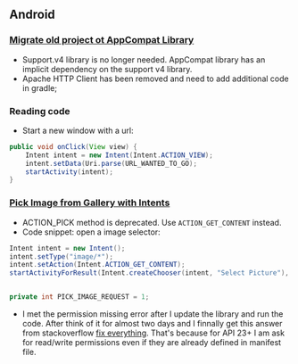 ## Android
### [Migrate old project ot AppCompat Library](https://guides.codepath.com/android/Migrating-to-the-AppCompat-Library)

- Support.v4 library is no longer needed. AppCompat library has an implicit dependency on the support v4 library. 
- Apache HTTP Client has been removed and need to add additional code in gradle;

### Reading code

- Start a new window with a url:
```Java
public void onClick(View view) {
    Intent intent = new Intent(Intent.ACTION_VIEW);
    intent.setData(Uri.parse(URL_WANTED_TO_GO);
    startActivity(intent);
}
```

### [Pick Image from Gallery with Intents](http://codetheory.in/android-pick-select-image-from-gallery-with-intents/)

- ACTION_PICK method is deprecated. Use `ACTION_GET_CONTENT` instead.
- Code snippet: open a image selector:

```Java
Intent intent = new Intent();
intent.setType("image/*");
intent.setAction(Intent.ACTION_GET_CONTENT);
startActivityForResult(Intent.createChooser(intent, "Select Picture"), PICK_IMAGE_REQUEST);


private int PICK_IMAGE_REQUEST = 1;
```
- I met the permission missing error after I update the library and  run the code. After think of it for almost two days and I finnally get this answer from stackoverflow [fix everything](http://stackoverflow.com/a/33292700/2761728). That's because for API 23+ I am ask for read/write permissions even if they are already defined in manifest file.


